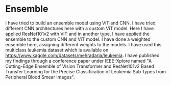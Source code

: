 # Ensemble
I have tried to build an ensemble model using ViT and CNN. I have tried different CNN architectures here with a custom ViT model. Here I have applied ResNet101v2 with ViT and in another type, I have applied the ensemble to the custom CNN and ViT model. I have done a weighted ensemble here, assigning different weights to the models.
I have used this multiclass leukemia  dataset which is available on https://www.kaggle.com/datasets/mehradaria/leukemia. I have published my findings through a conference paper under IEEE-Xplore named "A Cutting-Edge Ensemble of Vision Transformer and ResNet101v2 Based Transfer Learning for the Precise Classification of Leukemia Sub-types from Peripheral Blood Smear Images".
